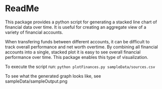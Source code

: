 # ReadMe

This package provides a python script for generating a stacked line chart of financial data over time. It is useful for creating an aggregate view of a variety of financial accounts.

When transfering funds between different accounts, it can be difficult to track overall performance and net worth overtime. By combining all financial accounts into a single, stacked plot it is easy to see overall financial performance over time. This package enables this type of visualization.

To execute the script run:
`python plotFinances.py sampleData/sources.csv`

To see what the generated graph looks like, see sampleData/sampleOutput.png